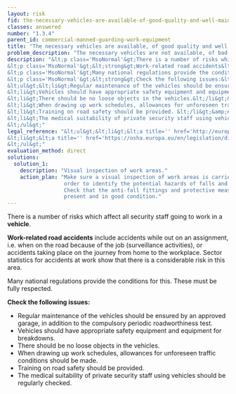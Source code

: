 ```yaml
---
layout: risk
fid: the-necessary-vehicles-are-available-of-good-quality-and-well-maintained
classes: answered
number: "1.3.4"
parent_id: commercial-manned-guarding-work-equipment
title: "The necessary vehicles are available, of good quality and well maintained."
problem_description: "The necessary vehicles are not available, of bad quality and/or poorly maintained."
description: "&lt;p class='MsoNormal'&gt;There is a number of risks which affect all security staff going to work in a &lt;strong&gt;vehicle&lt;/strong&gt;. &lt;/p&gt;&amp;#13;
&lt;p class='MsoNormal'&gt;&lt;strong&gt;Work-related road accidents&lt;/strong&gt; include accidents while out on an assignment, i.e. when on the road because of the job (surveillance activities), or accidents taking place on the journey from home to the workplace. Sector statistics for accidents at work show that there is a considerable risk in this area.&lt;/p&gt;&amp;#13;
&lt;p class='MsoNormal'&gt;Many national regulations provide the conditions for this. These must be fully respected.&lt;/p&gt;&amp;#13;
&lt;p class='MsoNormal'&gt;&lt;strong&gt;Check the following issues:&lt;/strong&gt;&lt;/p&gt;&amp;#13;
&lt;ul&gt;&lt;li&gt;Regular maintenance of the vehicles should be ensured by an approved garage, in addition to the compulsory periodic roadworthiness test. &lt;/li&gt;&amp;#13;
&lt;li&gt;Vehicles should have appropriate safety equipment and equipment for breakdowns.&lt;/li&gt;&amp;#13;
&lt;li&gt;There should be no loose objects in the vehicles.&lt;/li&gt;&amp;#13;
&lt;li&gt;When drawing up work schedules, allowances for unforeseen traffic conditions should be made. &lt;/li&gt;&amp;#13;
&lt;li&gt;Training on road safety should be provided. &lt;/li&gt;&amp;#13;
&lt;li&gt;The medical suitability of private security staff using vehicles should be regularly checked.&lt;/li&gt;&amp;#13;
&lt;/ul&gt;"
legal_reference: "&lt;ul&gt;&lt;li&gt;&lt;a title='' href='http://europa.eu/legislation_summaries/employment_and_social_policy/health_hygiene_safety_at_work/c11113_en.htm' rel='nofollow' target='_blank'&gt;89/391/CEE Implementing measures to improve the health and safety of workers (framework directive).&lt;/a&gt;&lt;/li&gt;&amp;#13;
&lt;li&gt;&lt;a title='' href='https://osha.europa.eu/en/legislation/directives/workplaces-equipment-signs-personal-protective-equipment/osh-directives/3' rel='nofollow' target='_blank'&gt;2009/104/EC Directive on the minimum safety and health requirements for the use of work equipment.&lt;/a&gt;&lt;/li&gt;&amp;#13;
&lt;/ul&gt;"
evaluation_method: direct
solutions:
  solution_1:
    description: "Visual inspection of work areas."
    action_plan: "Make sure a visual inspection of work areas is carried out in
                  order to identify the potential hazards of falls and slips.
                  Check that the anti-fall fittings and protective measures are
                  present and in good condition."
---
```

There is a number of risks which affect all security staff going to work in a
**vehicle**.

**Work-related road accidents** include accidents while out on an assignment, i.e. when on the road because of the job (surveillance activities), or accidents taking place on the journey from home to the workplace. Sector statistics for accidents at work show that there is a considerable risk in this area.

Many national regulations provide the conditions for this. These must be fully
respected.

**Check the following issues:**

  * Regular maintenance of the vehicles should be ensured by an approved garage, in addition to the compulsory periodic roadworthiness test. 
  * Vehicles should have appropriate safety equipment and equipment for breakdowns.
  * There should be no loose objects in the vehicles.
  * When drawing up work schedules, allowances for unforeseen traffic conditions should be made. 
  * Training on road safety should be provided. 
  * The medical suitability of private security staff using vehicles should be regularly checked.



